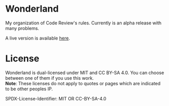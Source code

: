 # Wonderland

My organization of Code Review's rules.
Currently is an alpha release with many problems.

A live version is available [here](https://peilonrayz.github.io/Wonderland/).

# License

Wonderland is dual-licensed under MIT and CC BY-SA 4.0.
You can choose between one of them if you use this work.  
**Note**: These licenses do not apply to quotes or pages which are indicated to be other peoples IP.

SPDX-License-Identifier: MIT OR CC-BY-SA-4.0
